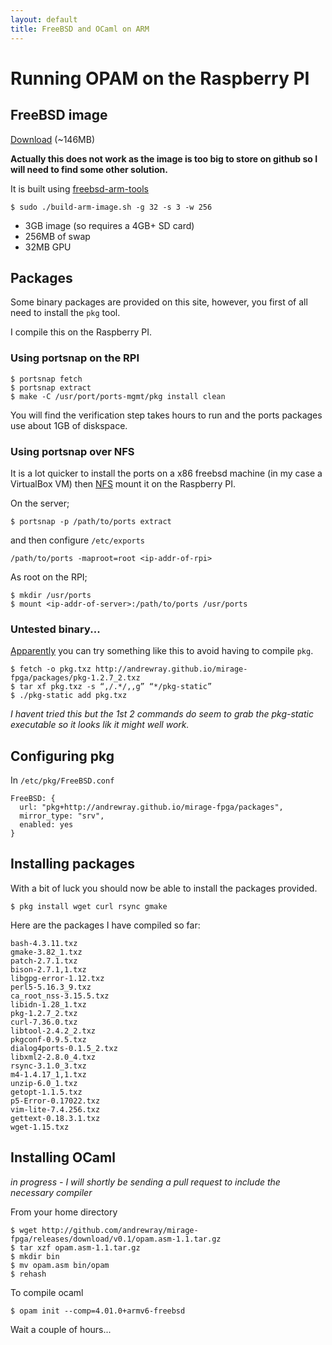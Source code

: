 ```yaml
---
layout: default
title: FreeBSD and OCaml on ARM
---
```


# Running OPAM on the Raspberry PI

## FreeBSD image

[Download](img/FreeBSD-stable10-r264702-ARMv6-RPI-B-3GB.img.tgz) (~146MB)

__Actually this does not work as the image is too big to store on github so
I will need to find some other solution.__

It is built using [freebsd-arm-tools](https://github.com/daveish/freebsd-arm-tools)

~~~
$ sudo ./build-arm-image.sh -g 32 -s 3 -w 256
~~~

* 3GB image (so requires a 4GB+ SD card)
* 256MB of swap
* 32MB GPU

## Packages

Some binary packages are provided on this site, however, you first of all need
to install the `pkg` tool.

I compile this on the Raspberry PI.

### Using portsnap on the RPI

~~~
$ portsnap fetch
$ portsnap extract
$ make -C /usr/port/ports-mgmt/pkg install clean
~~~

You will find the verification step takes hours to run and the ports packages
use about 1GB of diskspace.

### Using portsnap over NFS

It is a lot quicker to install the ports on a x86 freebsd machine (in my case
a VirtualBox VM) then [NFS](http://www.freebsd.org/doc/handbook/network-nfs.html) 
mount it on the Raspberry PI.

On the server;

~~~
$ portsnap -p /path/to/ports extract
~~~

and then configure `/etc/exports`

~~~
/path/to/ports -maproot=root <ip-addr-of-rpi>
~~~

As root on the RPI;

~~~
$ mkdir /usr/ports
$ mount <ip-addr-of-server>:/path/to/ports /usr/ports
~~~

### Untested binary...

[Apparently](http://kernelnomicon.org/?p=261) you can 
try something like this to avoid having to compile `pkg`.

~~~
$ fetch -o pkg.txz http://andrewray.github.io/mirage-fpga/packages/pkg-1.2.7_2.txz
$ tar xf pkg.txz -s “,/.*/,,g” “*/pkg-static”
$ ./pkg-static add pkg.txz
~~~

_I havent tried this but the 1st 2 commands do seem to grab the pkg-static executable
so it looks lik it might well work._

## Configuring pkg

In `/etc/pkg/FreeBSD.conf`

~~~
FreeBSD: {
  url: "pkg+http://andrewray.github.io/mirage-fpga/packages",
  mirror_type: "srv",
  enabled: yes
}
~~~

## Installing packages

With a bit of luck you should now be able to install the packages provided.

~~~
$ pkg install wget curl rsync gmake
~~~

Here are the packages I have compiled so far:

~~~
bash-4.3.11.txz         
gmake-3.82_1.txz        
patch-2.7.1.txz
bison-2.7.1,1.txz       
libgpg-error-1.12.txz       
perl5-5.16.3_9.txz
ca_root_nss-3.15.5.txz      
libidn-1.28_1.txz       
pkg-1.2.7_2.txz
curl-7.36.0.txz         
libtool-2.4.2_2.txz     
pkgconf-0.9.5.txz
dialog4ports-0.1.5_2.txz    
libxml2-2.8.0_4.txz     
rsync-3.1.0_3.txz
m4-1.4.17_1,1.txz       
unzip-6.0_1.txz
getopt-1.1.5.txz        
p5-Error-0.17022.txz        
vim-lite-7.4.256.txz
gettext-0.18.3.1.txz        
wget-1.15.txz
~~~

## Installing OCaml

_in progress - I will shortly be sending a pull request to include the necessary
compiler_

From your home directory

~~~
$ wget http://github.com/andrewray/mirage-fpga/releases/download/v0.1/opam.asm-1.1.tar.gz
$ tar xzf opam.asm-1.1.tar.gz
$ mkdir bin
$ mv opam.asm bin/opam
$ rehash
~~~

To compile ocaml

~~~
$ opam init --comp=4.01.0+armv6-freebsd
~~~

Wait a couple of hours...

